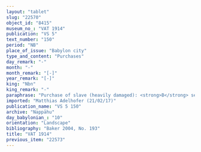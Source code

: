 ```yaml
---
layout: "tablet"
slug: "22570"
object_id: "8415"
museum_no_: "VAT 1914"
publication: "VS 5"
text_number: "150"
period: "NB"
place_of_issue: "Babylon city"
type_and_content: "Purchases"
day_remark: "-"
month: "-"
month_remark: "[-]"
year_remark: "[-]"
king: "Nbn"
king_remark: "-"
paraphrase: "Purchase of slave (heavily damaged): <strong>B</strong> sells his female slave (whose name is lost) to <strong>A</strong> for 2/3 mina of silver. [remainder of obv. and rev. lost]. Indication of witnesses and scribe lost.<br /> &nbsp;<br /> <strong>A</strong>&nbsp;= Gimillu/Marduk-&scaron;umu-ibni//Nappāhu; <strong>B</strong>&nbsp;= [...]-Marduk/Zēria//Egibi<br /> &nbsp;"
imported: "Matthias Adelhofer (21/02/17)"
publication_name: "VS 5 150"
archive: "Nappāhu"
day_babylonian_: "10"
orientation: "Landscape"
bibliography: "Baker 2004, No. 193"
title: "VAT 1914"
previous_item: "22573"
---
```

